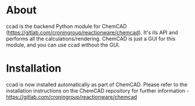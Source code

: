 # About

ccad is the backend Python module for ChemCAD
(https://gitlab.com/croningroup/reactionware/chemcad). It's its API and performs
all the calculations/rendering. ChemCAD is just a GUI for this module, and you
can use ccad without the GUI.

# Installation

ccad is now installed automatically as part of ChemCAD. Please refer to the installation instructions on the ChemCAD repository for further information - https://gitlab.com/croningroup/reactionware/chemcad
